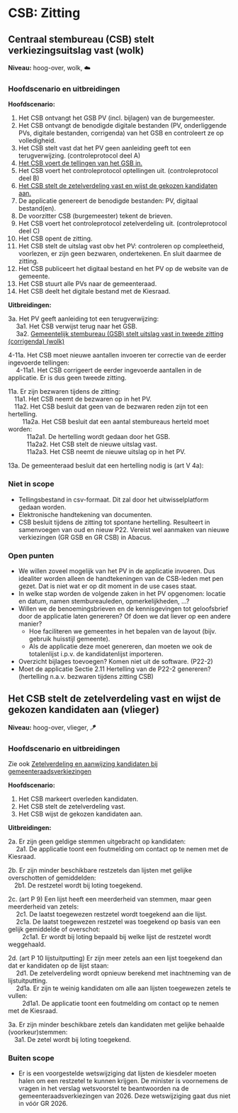 # CSB: Zitting

## Centraal stembureau (CSB) stelt verkiezingsuitslag vast (wolk)

__Niveau:__ hoog-over, wolk, ☁️

### Hoofdscenario en uitbreidingen

__Hoofdscenario:__  

1. Het CSB ontvangt het GSB PV (incl. bijlagen) van de burgemeester.
2. Het CSB ontvangt de benodigde digitale bestanden (PV, onderliggende PVs, digitale bestanden, corrigenda) van het GSB en controleert ze op volledigheid.
3. Het CSB stelt vast dat het PV geen aanleiding geeft tot een terugverwijzing. (controleprotocol deel A)
4. [Het CSB voert de tellingen van het GSB in.](./csb-invoer-zitting.md#het-csb-voert-de-tellingen-van-het-gsb-in-vlieger)
5. Het CSB voert het controleprotocol optellingen uit. (controleprotocol deel B)
6. [Het CSB stelt de zetelverdeling vast en wijst de gekozen kandidaten aan.](#het-csb-stelt-de-zetelverdeling-vast-en-wijst-de-gekozen-kandidaten-aan-vlieger)
7. De applicatie genereert de benodigde bestanden: PV, digitaal bestand(en).
8. De voorzitter CSB (burgemeester) tekent de brieven.
9. Het CSB voert het controleprotocol zetelverdeling uit. (controleprotocol deel C)
10. Het CSB opent de zitting.
11. Het CSB stelt de uitslag vast obv het PV: controleren op compleetheid, voorlezen, er zijn geen bezwaren, ondertekenen. En sluit daarmee de zitting.
12. Het CSB publiceert het digitaal bestand en het PV op de website van de gemeente.
13. Het CSB stuurt alle PVs naar de gemeenteraad.
14. Het CSB deelt het digitale bestand met de Kiesraad.

__Uitbreidingen:__

3a. Het PV geeft aanleiding tot een terugverwijzing:  
&emsp; 3a1. Het CSB verwijst terug naar het GSB.  
&emsp; 3a2. [Gemeentelijk stembureau (GSB) stelt uitslag vast in tweede zitting (corrigenda) (wolk)](./gsb-tweede-zitting.md#gemeentelijk-stembureau-gsb-stelt-uitslag-vast-in-tweede-zitting-corrigenda-wolk)  

4-11a. Het CSB moet nieuwe aantallen invoeren ter correctie van de eerder ingevoerde tellingen:  
&emsp; 4-11a1. Het CSB corrigeert de eerder ingevoerde aantallen in de applicatie. Er is dus geen tweede zitting.

11a. Er zijn bezwaren tijdens de zitting:  
&emsp;11a1. Het CSB neemt de bezwaren op in het PV.  
&emsp;11a2. Het CSB besluit dat geen van de bezwaren reden zijn tot een hertelling.  
&emsp;&emsp; 11a2a. Het CSB besluit dat een aantal stembureaus herteld moet worden:  
&emsp;&emsp;&emsp;11a2a1. De hertelling wordt gedaan door het GSB.  
&emsp;&emsp;&emsp;11a2a2. Het CSB stelt de nieuwe uitslag vast.  
&emsp;&emsp;&emsp;11a2a3. Het CSB neemt de nieuwe uitslag op in het PV.

13a. De gemeenteraad besluit dat een hertelling nodig is (art V 4a):

### Niet in scope

- Tellingsbestand in csv-formaat. Dit zal door het uitwisselplatform gedaan worden.
- Elektronische handtekening van documenten.
- CSB besluit tijdens de zitting tot spontane hertelling. Resulteert in samenvoegen van oud en nieuw P22. Vereist wel aanmaken van nieuwe verkiezingen (GR GSB en GR CSB) in Abacus.

### Open punten

- We willen zoveel mogelijk van het PV in de applicatie invoeren. Dus idealiter worden alleen de handtekeningen van de CSB-leden met pen gezet. Dat is niet wat er op dit moment in de use cases staat.
- In welke stap worden de volgende zaken in het PV opgenomen: locatie en datum, namen stembureauleden, opmerkelijkheden, ...?
- Willen we de benoemingsbrieven en de kennisgevingen tot geloofsbrief door de applicatie laten genereren? Of doen we dat liever op een andere manier?
    - Hoe faciliteren we gemeentes in het bepalen van de layout (bijv. gebruik huisstijl gemeente).
    - Als de applicatie deze moet genereren, dan moeten we ook de totalenlijst i.p.v. de kandidatenlijst importeren.
- Overzicht bijlages toevoegen? Komen niet uit de software. (P22-2)
- Moet de applicatie Sectie 2.11 Hertelling van de P22-2 genereren? (hertelling n.a.v. bezwaren tijdens zitting CSB)


## Het CSB stelt de zetelverdeling vast en wijst de gekozen kandidaten aan (vlieger)

__Niveau:__ hoog-over, vlieger, 🪁

### Hoofdscenario en uitbreidingen

Zie ook [Zetelverdeling en aanwijzing kandidaten bij gemeenteraadsverkiezingen](../verkiezingsproces/zetelverdeling-GR.md)

__Hoofdscenario:__

1. Het CSB markeert overleden kandidaten.
2. Het CSB stelt de zetelverdeling vast.
3. Het CSB wijst de gekozen kandidaten aan.

__Uitbreidingen:__

2a. Er zijn geen geldige stemmen uitgebracht op kandidaten:  
&emsp; 2a1. De applicatie toont een foutmelding om contact op te nemen met de Kiesraad.

2b. Er zijn minder beschikbare restzetels dan lijsten met gelijke overschotten of gemiddelden:  
&emsp;2b1. De restzetel wordt bij loting toegekend.

2c. (art P 9) Een lijst heeft een meerderheid van stemmen, maar geen meerderheid van zetels:  
&emsp; 2c1. De laatst toegewezen restzetel wordt toegekend aan die lijst.  
&emsp; 2c1a. De laatst toegewezen restzetel was toegekend op basis van een gelijk gemiddelde of overschot:  
&emsp;&emsp; 2c1a1. Er wordt bij loting bepaald bij welke lijst de restzetel wordt weggehaald.

2d. (art P 10 lijstuitputting) Er zijn meer zetels aan een lijst toegekend dan dat er kandidaten op de lijst staan:  
&emsp; 2d1. De zetelverdeling wordt opnieuw berekend met inachtneming van de lijstuitputting.  
&emsp; 2d1a. Er zijn te weinig kandidaten om alle aan lijsten toegewezen zetels te vullen:  
&emsp;&emsp; 2d1a1. De applicatie toont een foutmelding om contact op te nemen met de Kiesraad.

3a. Er zijn minder beschikbare zetels dan kandidaten met gelijke behaalde (voorkeur)stemmen:  
&emsp;3a1. De zetel wordt bij loting toegekend.

### Buiten scope
- Er is een voorgestelde wetswijziging dat lijsten de kiesdeler moeten halen om een restzetel te kunnen krijgen. De minister is voornemens de vragen in het verslag wetsvoorstel te beantwoorden na de gemeenteraadsverkiezingen van 2026. Deze wetswijziging gaat dus niet in vóór GR 2026.
